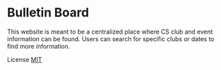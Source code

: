 # Bulletin Board
This website is meant to be a centralized place where CS club and event information can be found.
Users can search for specific clubs or dates to find more information.

License
[MIT](https://choosealicense.com/licenses/mit/)
